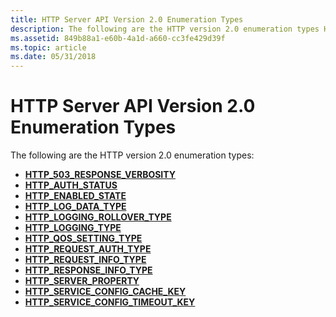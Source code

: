 ```yaml
---
title: HTTP Server API Version 2.0 Enumeration Types
description: The following are the HTTP version 2.0 enumeration types HTTP\_503\_RESPONSE\_VERBOSITYHTTP\_AUTH\_STATUSHTTP\_ENABLED\_STATEHTTP\_LOG\_DATA\_TYPEHTTP\_LOGGING\_ROLLOVER\_TYPEHTTP\_LOGGING\_TYPEHTTP\_QOS\_SETTING\_TYPEHTTP\_REQUEST\_AUTH\_TYPEHTTP\_REQUEST\_INFO\_TYPEHTTP\_RESPONSE\_INFO\_TYPEHTTP\_SERVER\_PROPERTYHTTP\_SERVICE\_CONFIG\_CACHE\_KEYHTTP\_SERVICE\_CONFIG\_TIMEOUT\_KEY
ms.assetid: 849b88a1-e60b-4a1d-a660-cc3fe429d39f
ms.topic: article
ms.date: 05/31/2018
---
```


# HTTP Server API Version 2.0 Enumeration Types

The following are the HTTP version 2.0 enumeration types:

-   [**HTTP\_503\_RESPONSE\_VERBOSITY**](/windows/desktop/api/Http/ne-http-http_503_response_verbosity)
-   [**HTTP\_AUTH\_STATUS**](/windows/desktop/api/Http/ne-http-http_auth_status)
-   [**HTTP\_ENABLED\_STATE**](/windows/desktop/api/Http/ne-http-http_enabled_state)
-   [**HTTP\_LOG\_DATA\_TYPE**](/windows/desktop/api/Http/ne-http-http_log_data_type)
-   [**HTTP\_LOGGING\_ROLLOVER\_TYPE**](/windows/desktop/api/Http/ne-http-http_logging_rollover_type)
-   [**HTTP\_LOGGING\_TYPE**](/windows/desktop/api/Http/ne-http-http_logging_type)
-   [**HTTP\_QOS\_SETTING\_TYPE**](/windows/desktop/api/Http/ne-http-http_qos_setting_type)
-   [**HTTP\_REQUEST\_AUTH\_TYPE**](/windows/desktop/api/Http/ne-http-http_request_auth_type)
-   [**HTTP\_REQUEST\_INFO\_TYPE**](/windows/desktop/api/Http/ne-http-http_request_info_type)
-   [**HTTP\_RESPONSE\_INFO\_TYPE**](/windows/desktop/api/Http/ne-http-http_response_info_type)
-   [**HTTP\_SERVER\_PROPERTY**](/windows/desktop/api/Http/ne-http-http_server_property)
-   [**HTTP\_SERVICE\_CONFIG\_CACHE\_KEY**](/windows/desktop/api/Http/ne-http-http_service_config_cache_key)
-   [**HTTP\_SERVICE\_CONFIG\_TIMEOUT\_KEY**](/windows/desktop/api/Http/ne-http-http_service_config_timeout_key)

 

 




